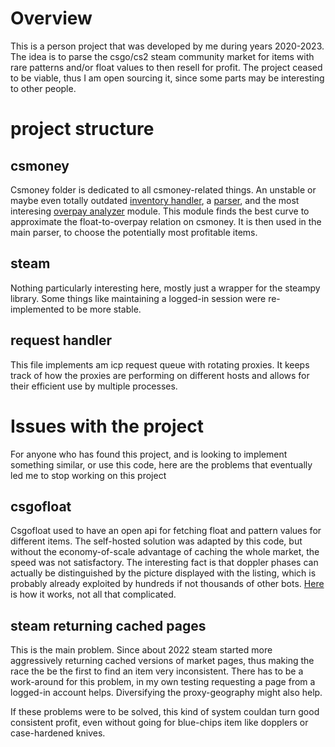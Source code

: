# Overview
This is a person project that was developed by me during years 2020-2023. The idea is to parse the csgo/cs2 steam community market for items with rare patterns and/or float values to then resell for profit. 
The project ceased to be viable, thus I am open sourcing it, since some parts may be interesting to other people.

# project structure

## csmoney

Csmoney folder is dedicated to all csmoney-related things. An unstable or maybe even totally outdated [inventory handler](csmoney/csmoneyInventoryHandler.py), a [parser](csmoney/csmoneyParser.py), and the most interesing 
[overpay analyzer](csmoney/csmOverpayAnalyzers.py) module. This module finds the best curve to approximate the float-to-overpay relation on csmoney. It is then used in the main parser, to choose the potentially most profitable items.

## steam

Nothing particularly interesting here, mostly just a wrapper for the steampy library. Some things like maintaining a logged-in session were re-implemented to be more stable. 

## request handler 

This file implements am icp request queue with rotating proxies. It keeps track of how the proxies are performing on different hosts and allows for their efficient use by multiple processes.

# Issues with the project

For anyone who has found this project, and is looking to implement something similar, or use this code, here are the problems that eventually led me to stop working on this project

## csgofloat

Csgofloat used to have an open api for fetching float and pattern values for different items. The self-hosted solution was adapted by this code, but without the economy-of-scale advantage of caching the whole market, the speed was not satisfactory.
The interesting fact is that doppler phases can actually be distinguished by the picture displayed with the listing, which is probably already exploited by hundreds if not thousands of other bots.
[Here](csgofloat.py?plain=1#L43) is how it works, not all that complicated.

## steam returning cached pages

This is the main problem. Since about 2022 steam started more aggressively returning cached versions of market pages, thus making the race the be the first to find an item very inconsistent. There has to be a work-around for this problem, in my own testing 
requesting a page from a logged-in account helps. Diversifying the proxy-geography might also help.

If these problems were to be solved, this kind of system couldan turn good consistent profit, even without going for blue-chips item like dopplers or case-hardened knives. 
